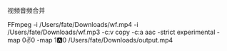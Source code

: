 视频音频合并

FFmpeg -i /Users/fate/Downloads/wf.mp4  -i /Users/fate/Downloads/wf.mp3  -c:v copy -c:a aac -strict experimental -map 0:v:0 -map 1:a:0 /Users/fate/Downloads/output.mp4
